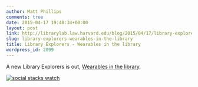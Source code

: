 ```yaml
---
author: Matt Phillips
comments: true
date: 2015-04-17 19:48:34+00:00
layout: post
link: http://librarylab.law.harvard.edu/blog/2015/04/17/library-explorers-wearables-in-the-library/
slug: library-explorers-wearables-in-the-library
title: Library Explorers - Wearables in the library
wordpress_id: 2099
---
```


A new Library Explorers is out, [Wearables in the library](http://tinyletter.com/library-explorers/letters/library-explorers-wearables-in-the-library).

[![social stacks watch](http://librarylab.law.harvard.edu/blog/wp-content/uploads/2015/04/17753698-c599-434d-b568-2ad5a7f481b4.jpg)](http://librarylab.law.harvard.edu/blog/wp-content/uploads/2015/04/17753698-c599-434d-b568-2ad5a7f481b4.jpg)
